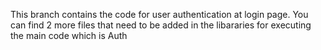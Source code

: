 This branch contains the code for user authentication at login page.
You can find 2 more files that need to be added in the libararies for executing the main code which is Auth
